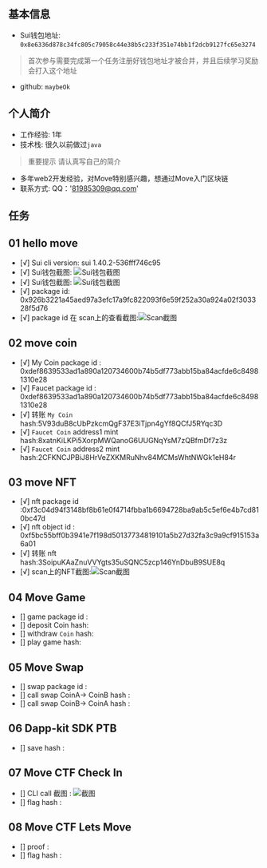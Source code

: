 ## 基本信息
- Sui钱包地址: `0x8e6336d878c34fc805c79058c44e38b5c233f351e74bb1f2dcb9127fc65e3274`
> 首次参与需要完成第一个任务注册好钱包地址才被合并，并且后续学习奖励会打入这个地址
- github: `maybeOk`

## 个人简介
- 工作经验: 1年
- 技术栈: 很久以前做过`java`
> 重要提示 请认真写自己的简介
- 多年web2开发经验，对Move特别感兴趣，想通过Move入门区块链
- 联系方式: QQ：'81985309@qq.com' 

## 任务

##   01 hello move  
- [√] Sui cli version:  sui 1.40.2-536fff746c95
- [√] Sui钱包截图: ![Sui钱包截图](./images/walletpic.png)
- [√] Sui钱包截图: ![Sui钱包截图](./images/walletpic.png)
- [√] package id: 0x926b3221a45aed97a3efc17a9fc822093f6e59f252a30a924a02f303328f5d76
- [√] package id 在 scan上的查看截图:![Scan截图](./images/package.png)

##   02 move coin
- [√] My Coin package id : 0xdef8639533ad1a890a120734600b74b5df773abb15ba84acfde6c84981310e28
- [√] Faucet package id : 0xdef8639533ad1a890a120734600b74b5df773abb15ba84acfde6c84981310e28
- [√] 转账 `My Coin` hash:5V93duB8cUbPzkcmQgF37E3iTjpn4gYf8QCfJ5RYqc3D
- [√] `Faucet Coin` address1 mint hash:8xatnKiLKPi5XorpMWQanoG6UUGNqYsM7zQBfmDf7z3z
- [√] `Faucet Coin` address2 mint hash:2CFKNCJPBiJ8HrVeZXKMRuNhv84MCMsWhtNWGk1eH84r

##   03 move NFT
- [√] nft package id :0xf3c04d94f3148bf8b61e0f4714fbba1b6694728ba9ab5c5ef6e4b7cd810bc47d
- [√] nft object id : 0xf5bc55bff0b3941e7f198d50137734819101a5b27d32fa3c9a9cf915153a6a01
- [√] 转账 nft  hash:3SoipuKAaZnuVVYgts35uSQNC5zcp146YnDbuB9SUE8q
- [√] scan上的NFT截图:![Scan截图](./images/maybeokNFT.png)

##   04 Move Game
- [] game package id :
- [] deposit Coin hash:
- [] withdraw `Coin` hash:
- [] play game hash:

##   05 Move Swap
- [] swap package id :
- [] call swap CoinA-> CoinB  hash :
- [] call swap CoinB-> CoinA  hash :

##   06 Dapp-kit SDK PTB
- [] save hash :

##   07 Move CTF Check In
- [] CLI call 截图 : ![截图](./images/你的图片地址)
- [] flag hash :

##   08 Move CTF Lets Move
- [] proof : 
- [] flag hash :


